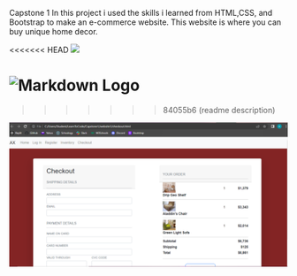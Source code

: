 Capstone 1 In this project i used the skills i learned from HTML,CSS, and Bootstrap to make an e-commerce website. This website is where you can buy unique home decor.

<<<<<<< HEAD
<img src="https://i.imgur.com/pzHjWfb.png">

![Markdown Logo](https://i.imgur.com/pzHjWfb.png 'Markdown Tutorial')
=======

>>>>>>> 84055b6 (readme description)

<img src="images/Capture.PNG">